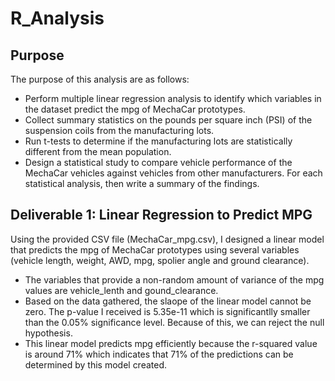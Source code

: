 # R_Analysis
## Purpose 
The purpose of this analysis are as follows:
- Perform multiple linear regression analysis to identify which variables in the dataset predict the mpg of MechaCar prototypes.
- Collect summary statistics on the pounds per square inch (PSI) of the suspension coils from the manufacturing lots.
- Run t-tests to determine if the manufacturing lots are statistically different from the mean population.
- Design a statistical study to compare vehicle performance of the MechaCar vehicles against vehicles from other manufacturers. For each statistical analysis, then write a summary of the findings.

## Deliverable 1: Linear Regression to Predict MPG
Using the provided CSV file (MechaCar_mpg.csv), I designed a linear model that predicts the mpg of MechaCar prototypes using several variables (vehicle length, weight, AWD, mpg, spolier angle and ground clearance).
- The variables that provide a non-random amount of variance of the mpg values are vehicle_lenth and gound_clearance. 
- Based on the data gathered, the slaope of the linear model cannot be zero. The p-value I received is 5.35e-11 which is significantlly smaller than the 0.05% significance level. Because of this, we can reject the null hypothesis.
- This linear model predicts mpg efficiently because the r-squared value is around 71% which indicates that 71% of the predictions can be determined by this model created.

